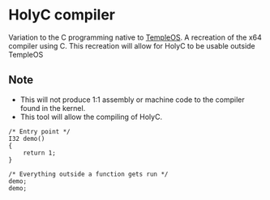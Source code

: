 # HolyC compiler

Variation to the C programming native to [TempleOS](https://templeos.org/).
A recreation of the x64 compiler using C.
This recreation will allow for HolyC to be usable outside TempleOS

## Note
- This will not produce 1:1 assembly or machine code to the compiler found in the kernel.
- This tool will allow the compiling of HolyC.

```holyc
/* Entry point */
I32 demo()
{
    return 1; 
}

/* Everything outside a function gets run */
demo; 
demo;

```

